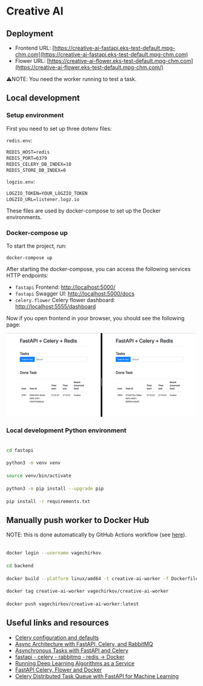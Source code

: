 # Creative AI

## Deployment

- Frontend URL:  [https://creative-ai-fastapi.eks-test-default.mpg-chm.com](https://creative-ai-fastapi.eks-test-default.mpg-chm.com)
- Flower URL:  [https://creative-ai-flower.eks-test-default.mpg-chm.com](https://creative-ai-flower.eks-test-default.mpg-chm.com/)

⚠️NOTE: You need the worker running to test a task.

## Local development

### Setup environment

First you need to set up three dotenv files:

`redis.env`:

    REDIS_HOST=redis
    REDIS_PORT=6379
    REDIS_CELERY_DB_INDEX=10
    REDIS_STORE_DB_INDEX=0

`logzio.env`:

    LOGZIO_TOKEN=YOUR_LOGZIO_TOKEN
    LOGZIO_URL=listener.logz.io


These files are used by docker-compose to set up the Docker environments.


### Docker-compose up

To start the project, run:

    docker-compose up

After starting the docker-compose, you can access the following services HTTP endpoints:

- `fastapi` Frontend: [http://localhost:5000/](http://localhost:5000/)
- `fastapi` Swagger UI: [http://localhost:5000/docs](http://localhost:5000/docs)
- `celery.flower` Celery flower dashboard: [http://localhost:5555/dashboard](http://localhost:5555/dashboard)


Now if you open frontend in your browser, you should see the following page:

![Frontend](docs/frontend.png)


### Local development Python environment

```bash

cd fastapi

python3 -m venv venv
 
source venv/bin/activate

python3 -m pip install --upgrade pip

pip install -r requirements.txt

```

## Manually push worker to Docker Hub

NOTE: this is done automatically by GitHub Actions workflow (see [here](.github/workflows/docker-celery-worker.yml)).

```bash

docker login --username vagechirkov

cd backend

docker build --platform linux/amd64 -t creative-ai-worker -f Dockerfile-celery-worker .

docker tag creative-ai-worker vagechirkov/creative-ai-worker

docker push vagechirkov/creative-ai-worker:latest

```

## Useful links and resources

- [Celery configuration and defaults](https://docs.celeryq.dev/en/stable/userguide/configuration.html)
- [Async Architecture with FastAPI, Celery, and RabbitMQ](https://medium.com/cuddle-ai/async-architecture-with-fastapi-celery-and-rabbitmq-c7d029030377)
- [Asynchronous Tasks with FastAPI and Celery](https://testdriven.io/blog/fastapi-and-celery/)
- [fastapi - celery - rabbitmq - redis -> Docker](https://github.com/karthikasasanka/fastapi-celery-redis-rabbitmq)
- [Running Deep Learning Algorithms as a Service](https://towardsdatascience.com/serving-deep-learning-algorithms-as-a-service-6aa610368fde)
- [FastAPI Celery, Flower and Docker](https://www.youtube.com/watch?v=mcX_4EvYka4)
- [Celery Distributed Task Queue with FastAPI for Machine Learning](https://github.com/katanaml/sample-apps/tree/master/11)
